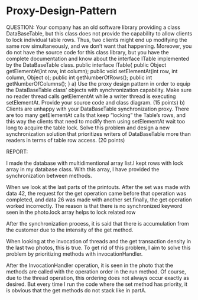 # Proxy-Design-Pattern
QUESTION:
Your company has an old software library providing a class
DataBaseTable, but this class does not provide the capability to allow clients to lock individual table
rows. Thus, two clients might end up modifying the same row simultaneously, and we don’t want
that happening. Moreover, you do not have the source code for this class library, but you have the
complete documentation and know about the interface ITable implemented by the DataBaseTable
class.
public interface ITable{
public Object getElementAt(int row, int column);
public void setElementAt(int row, int column, Object o);
public int getNumberOfRows();
public int getNumberOfColumns();
}
a) Use the proxy design pattern in order to equip the DataBaseTable class’ objects with
synchronization capability. Make sure no reader thread calls getElementAt while a writer thread
is executing setElementAt. Provide your source code and class diagram. (15 points)
b) Clients are unhappy with your DataBaseTable synchronization proxy. There are too many
getElementAt calls that keep “locking” the Table’s rows, and this way the clients that need to
modify them using setElementAt wait too long to acquire the table lock. Solve this problem and
design a new synchronization solution that prioritizes writers of DataBaseTable more than readers
in terms of table row access. (20 points)



REPORT:


I made the database with multidimentional array list.I kept rows with lock array in my database class.
With this array, I have provided the synchronization between methods.

When we look at the last parts of the printouts. After the set was made with data 42, the request for the
get operation came before that operation was completed, and data 26 was made with another set.finally,
the get operation worked incorrectly.
The reason is that there is no synchronized keyword seen in the photo.lock array helps to lock related
row



After the synchronization process, it is said that there is accumulation from the customer due to the
intensity of the get method.



When looking at the invocation of threads and the get transaction density in the last two photos, this is
true.
To get rid of this problem, I aim to solve this problem by prioritizing methods with invocationHandler.




After the InvocationHandler operation, it is seen in the photo that the methods are called with the
operation order in the run method.
Of course, due to the thread operation, this ordering does not always occur exactly as desired. But
every time I run the code where the set method has priority, it is obvious that the get methods do not
stack like in partA.
